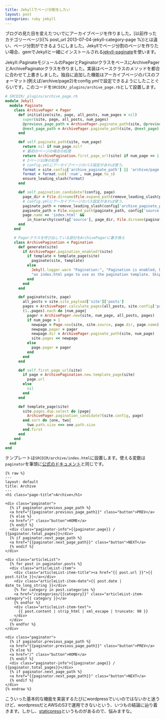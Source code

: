 ```yaml
---
title: Jekyllでページ分割をしたい
layout: post
categories: ruby jekyll
---
```

ブログの見た目を変えたついでにアーカイブページを作りました。[以前作ったカテゴリーページ]({% post_url 2013-07-04-jekyll-category-page %})とは違い、ページ分割ができるようにしました。Jekyllでページ分割のページを作りたい場合、gemでJekyllと一緒にインストールされる[jekyll-paginate][jekyll-paginate]を使います。

Jekyll::PaginateモジュールのPagerとPaginatorクラスをベースにArchivePagerとArchivePaginatorクラスを作りました。実装はベースクラスのメソッドを都合に合わせて上書きしました。独自に追加した機能はアーカイブページのパスのフォーマット(例えば/archive/page2)をconfig.ymlで設定できるようにしたことぐらいです。このコードを`SRCDIR/_plugins/archive_page.rb`として設置します。

```ruby
# SRCDIR/_plugins/archive_page.rb
module Jekyll
  module Paginate
    class ArchivePager < Pager
      def initialize(site, page, all_posts, num_pages = nil)
        super(site, page, all_posts, num_pages)
        @previous_page_path = ArchivePager.paginate_path(site, @previous_page)
        @next_page_path = ArchivePager.paginate_path(site, @next_page)
      end        

      def self.paginate_path(site, num_page)
        return nil if num_page.nil?
        # 最初のページの場合の処理
        return ArchivePagination.first_page_url(site) if num_page <= 1
        # 2ページ以降の処理
        # config.ymlにアーカイブページのパス設定があれば使う。
        format = site.config['archive_paginate_path'] || 'archive/page:num'
        format = format.sub(':num', num_page.to_s)
        ensure_leading_slash(format)
      end

      def self.pagination_candidate?(config, page)
        page_dir = File.dirname(File.expand_path(remove_leading_slash(page.path), config['source']))
        # config.ymlにアーカイブページのパス設定があれば使う。
        paginate_path = remove_leading_slash(config['archive_paginate_path'] || 'archive/page:num')
        paginate_path = File.expand_path(paginate_path, config['source'])
        page.name == 'index.html' &&
          in_hierarchy(config['source'], page_dir, File.dirname(paginate_path))
      end
    end

    # Pagerクラスを呼び出している部分をArchivePagerに書き換え
    class ArchivePagination < Pagination
      def generate(site)
        if ArchivePager.pagination_enabled?(site)
          if template = template_page(site)
            paginate(site, template)
          else
            Jekyll.logger.warn "Pagination:", "Pagination is enabled, but I couldn't find " +
            "an index.html page to use as the pagination template. Skipping pagination."
          end
        end
      end

      def paginate(site, page)
        all_posts = site.site_payload['site']['posts']
        pages = ArchivePager.calculate_pages(all_posts, site.config['paginate'].to_i)
        (1..pages).each do |num_page|
          pager = ArchivePager.new(site, num_page, all_posts, pages)
          if num_page > 1
            newpage = Page.new(site, site.source, page.dir, page.name)
            newpage.pager = pager
            newpage.dir = ArchivePager.paginate_path(site, num_page)
            site.pages << newpage
          else
            page.pager = pager
          end
        end
      end

      def self.first_page_url(site)
        if page = ArchivePagination.new.template_page(site)
          page.url
        else
          nil
        end
      end

      def template_page(site)
        site.pages.dup.select do |page|
          ArchivePager.pagination_candidate?(site.config, page)
        end.sort do |one, two|
          two.path.size <=> one.path.size
        end.first
      end
    end
  end
end
```

テンプレートは`SRCDIR/archive/index.html`に設置します。使える変数は`paginator`を筆頭に[公式のドキュメント][jekyll-pagination-doc]と同じです。

```
{% raw %}
---
layout: default
title: Archive
---
<h1 class="page-title">Archive</h1>

<div class="paginator">
  {% if paginator.previous_page_path %}
  <a href="{{paginator.previous_page_path}}" class="button">PREV</a>
  {% else %}
  <a href="/" class="button">HOME</a>
  {% endif %}
  <div class="paginator-info">{{paginator.page}} / {{paginator.total_pages}}</div>
  {% if paginator.next_page_path %}
  <a href="{{paginator.next_page_path}}" class="button">NEXT</a>
  {% endif %}
</div>

<div class="articleList">
  {% for post in paginator.posts %}
  <div class="articleList-item">
    <div class="articleList-item-title"><a href="{{ post.url }}">{{ post.title }}</a></div>
    <div class="articleList-item-date">{{ post.date | date_to_long_string }}</div>
    {% for category in post.categories %}
    <a href="/categories/{{category}}" class="articleList-item-category">{{ category }}</a>
    {% endfor %}
    <div class="articleList-item-text">
      {{ post.content | strip_html | xml_escape | truncate: 90 }}
    </div>
  </div>
  {% endfor %}
</div>

<div class="paginator">
  {% if paginator.previous_page_path %}
  <a href="{{paginator.previous_page_path}}" class="button">PREV</a>
  {% else %}
  <a href="/" class="button">HOME</a>
  {% endif %}
  <div class="paginator-info">{{paginator.page}} / {{paginator.total_pages}}</div>
  {% if paginator.next_page_path %}
  <a href="{{paginator.next_page_path}}" class="button">NEXT</a>
  {% endif %}
</div>
{% endraw %}
```

こういった基本的な機能を実装するたびにwordpressでいいのではないかと迷うけど、wordpressだとAWSのS3で運用できないという、いつもの結論に辿り着きます。しかし、[staticpress][staticpress]というものがあるので、悩みますな。

[jekyll-paginate]: https://github.com/jekyll/jekyll-paginate
[jekyll-pagination-doc]: http://jekyllrb.com/docs/pagination/
[staticpress]: http://ja.staticpress.net/
